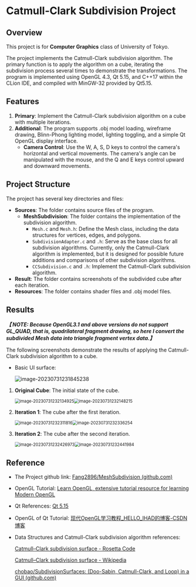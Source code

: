 # Catmull-Clark Subdivision Project

## Overview

This project is for **Computer Graphics** class of University of Tokyo.

The project implements the Catmull-Clark subdivision algorithm. The primary function is to apply the algorithm on a cube, iterating the subdivision process several times to demonstrate the transformations. The program is implemented using OpenGL 4.3, Qt 5.15, and C++17 within the CLion IDE, and compiled with MinGW-32 provided by Qt5.15.



## Features

1. **Primary**: Implement the Catmull-Clark subdivision algorithm on a cube with multiple iterations.
2. **Additional**: The program supports .obj model loading, wireframe drawing, Blinn-Phong lighting model, lighting toggling, and a simple Qt OpenGL display interface.
   * **Camera Control**: Use the W, A, S, D keys to control the camera's horizontal and vertical movements. The camera's angle can be manipulated with the mouse, and the Q and E keys control upward and downward movements.



## Project Structure

The project has several key directories and files:

* **Sources**: The folder contains source files of the program.
  * **MeshSubdivision**: The folder contains the implementation of the subdivision algorithm.
    * `Mesh.c` and `Mesh.h`: Define the Mesh class, including the data structures for vertices, edges, and polygons.
    * `SubdivisionAdapter.c` and `.h`: Serve as the base class for all subdivision algorithms. Currently, only the Catmull-Clark algorithm is implemented, but it is designed for possible future additions and comparisons of other subdivision algorithms.
    * `CCSubdivision.c` and `.h`: Implement the Catmull-Clark subdivision algorithm.
* **Result**: The folder contains screenshots of the subdivided cube after each iteration.
* **Resources**: The folder contains shader files and .obj model files.



## Results

***【 NOTE: Because OpenGL3.1 and above versions do not support GL_QUAD, that is, quadrilateral fragment drawing, so here I convert the subdivided Mesh data into triangle fragment vertex data.】***



The following screenshots demonstrate the results of applying the Catmull-Clark subdivision algorithm to a cube.

* Basic UI surface:

  ![image-20230731231845238](./assets/image-20230731231845238.png)

1. **Original Cube**: The initial state of the cube. 

   <img src="./assets/image-20230731232134925.png" alt="image-20230731232134925" style="zoom:80%;" /><img src="./assets/image-20230731232148215.png" alt="image-20230731232148215" style="zoom:80%;" />         

2. **Iteration 1**: The cube after the first iteration. 

   <img src="./assets/image-20230731232311816.png" alt="image-20230731232311816" style="zoom:80%;" /><img src="./assets/image-20230731232336254.png" alt="image-20230731232336254" style="zoom:80%;" />

3. **Iteration 2**: The cube after the second iteration. 

   <img src="./assets/image-20230731232426973.png" alt="image-20230731232426973" style="zoom:80%;" /><img src="./assets/image-20230731232441984.png" alt="image-20230731232441984" style="zoom:80%;" />



## Reference

* The Project github link:  [Fang2896/MeshSubdivision (github.com)](https://github.com/Fang2896/MeshSubdivision)

* OpenGL Tutorial: [Learn OpenGL, extensive tutorial resource for learning Modern OpenGL](https://learnopengl.com/)

* Qt References: [Qt 5.15](https://doc.qt.io/qt-5.15/)

* OpenGL of Qt Tutorial: [现代OpenGL学习教程_HELLO_IHAD的博客-CSDN博客](https://blog.csdn.net/z136411501/category_7565669.html?spm=1001.2014.3001.5482)

* Data Structures and Catmull-Clark subdivision algorithm references:

  [Catmull–Clark subdivision surface - Rosetta Code](https://rosettacode.org/wiki/Catmull–Clark_subdivision_surface#Python)

  [Catmull–Clark subdivision surface - Wikipedia](https://en.wikipedia.org/wiki/Catmull–Clark_subdivision_surface)

  [chobao/SubdivisionSurfaces: (Doo-Sabin, Catmull-Clark, and Loop) in a GUI (github.com)](https://github.com/chobao/SubdivisionSurfaces)



